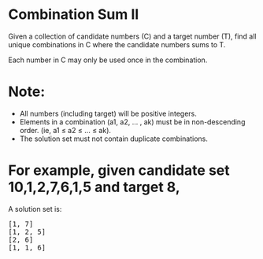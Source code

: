 # Combination Sum II
Given a collection of candidate numbers (C) and a target number (T), find all unique combinations in C where the candidate numbers sums to T.

Each number in C may only be used once in the combination.

# Note:
* All numbers (including target) will be positive integers.
* Elements in a combination (a1, a2, … , ak) must be in non-descending order. (ie, a1 ≤ a2 ≤ … ≤ ak).
* The solution set must not contain duplicate combinations.
 
# For example, given candidate set 10,1,2,7,6,1,5 and target 8, 
A solution set is: 
<pre>
[1, 7] 
[1, 2, 5] 
[2, 6] 
[1, 1, 6] 
</pre>
